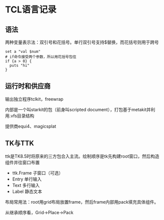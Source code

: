 # TCL语言记录

## 语法

两种变量表示法：双引号和花括号。单行双引号支持$替换，而花括号则用于跨号

```
set a "val $num"
# if命令接受两个参数，所以用花括号包住
if {a > 0} {
  puts "hi"
}
```

## 运行时和供应商

输出独立程序tclkit，freewrap

内部是一个叫starkit的包（前身叫scripted document），打包基于metakit并利用.vfs目录结构

提供商equi4、magicsplat

## TK与TTK

ttk是TK8.5时将原来的三方包合入主流。绘制顺序是tk先构建root窗口，然后构造组件并往窗口布置

* ttk.Frame 子窗口（可选）
* Entry 单行输入
* Text 多行输入
* Label 静态文本 

布局常用法：root用grid布局放置frame，然后frame内部用pack填充具体组件。

从继承顺序看，Grid->Place->Pack